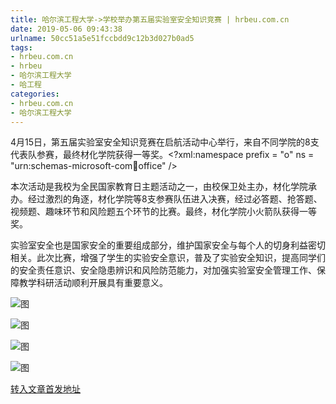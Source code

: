 ```yaml
---
title: 哈尔滨工程大学->学校举办第五届实验室安全知识竞赛 | hrbeu.com.cn
date: 2019-05-06 09:43:38
urlname: 50cc51a5e51fccbdd9c12b3d027b0ad5
tags: 
- hrbeu.com.cn
- hrbeu
- 哈尔滨工程大学
- 哈工程
categories:
- hrbeu.com.cn
- 哈尔滨工程大学
---
```


4月15日，第五届实验室安全知识竞赛在启航活动中心举行，来自不同学院的8支代表队参赛，最终材化学院获得一等奖。<?xml:namespace prefix = "o" ns = "urn:schemas-microsoft-com:office:office" />

本次活动是我校为全民国家教育日主题活动之一，由校保卫处主办，材化学院承办。经过激烈的角逐，材化学院等8支参赛队伍进入决赛，经过必答题、抢答题、视频题、趣味环节和风险题五个环节的比赛。最终，材化学院小火箭队获得一等奖。

实验室安全也是国家安全的重要组成部分，维护国家安全与每个人的切身利益密切相关。此次比赛，增强了学生的实验安全意识，普及了实验安全知识，提高同学们的安全责任意识、安全隐患辨识和风险防范能力，对加强实验室安全管理工作、保障教学科研活动顺利开展具有重要意义。

![图](http://gongxue.cn/news/UploadFiles_4906/201904/2019041809330723.jpg)

![图](http://gongxue.cn/news/UploadFiles_4906/201904/2019041809330771.jpg)

![图](http://gongxue.cn/news/UploadFiles_4906/201904/2019041809330762.jpg)

![图](http://gongxue.cn/news/UploadFiles_4906/201904/2019041809330714.jpg)

[转入文章首发地址](http://gongxue.cn/news/2019/201904/news_195094.html)